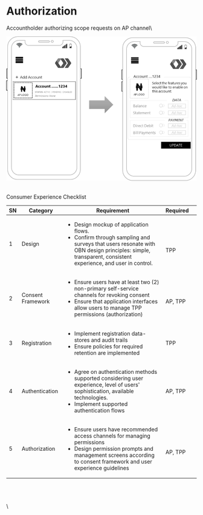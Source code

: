 # Authorization

Accountholder authorizing scope requests on AP channel\


![](<../../.gitbook/assets/image (4).png>)

\
Consumer Experience Checklist

| SN | Category          | Requirement                                                                                                                                                                                                             | Required           |   |
| -- | ----------------- | ----------------------------------------------------------------------------------------------------------------------------------------------------------------------------------------------------------------------- | ------------------ | - |
| 1  | Design            | <ul><li>Design mockup of application flows.<br></li><li>Confirm through sampling and surveys that users resonate with OBN design principles: simple, transparent, consistent experience, and user in control.</li></ul> | <p><br><br>TPP</p> |   |
| 2  | Consent Framework | <ul><li>Ensure users have at least two (2) non-primary self-service channels for revoking consent<br></li><li>Ensure that application interfaces allow users to manage TPP permissions (authorization)</li></ul>        | <p><br>AP, TPP</p> |   |
| 3  | Registration      | <ul><li>Implement registration data-stores and audit trails<br></li><li>Ensure policies for required retention are implemented</li></ul>                                                                                | TPP                |   |
| 4  | Authentication    | <ul><li>Agree on authentication methods supported considering user experience, level of users' sophistication, available technologies.<br></li><li>Implement supported authentication flows</li></ul>                   | AP, TPP            |   |
| 5  | Authorization     | <ul><li>Ensure users have recommended access channels for managing permissions<br></li><li>Design permission prompts and management screens according to consent framework and user experience guidelines</li></ul>     | <p><br>AP, TPP</p> |   |

\
\
\
\
